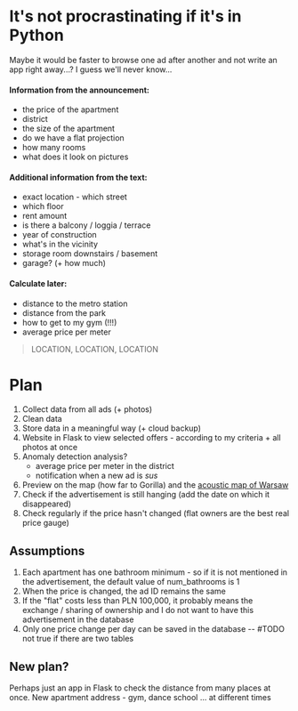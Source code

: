 # It's not procrastinating if it's in Python

Maybe it would be faster to browse one ad after another and not write an app right away...? 
I guess we'll never know...

#### Information from the announcement:
- the price of the apartment
- district
- the size of the apartment
- do we have a flat projection
- how many rooms
- what does it look on pictures

#### Additional information from the text:
- exact location - which street
- which floor
- rent amount
- is there a balcony / loggia / terrace
- year of construction
- what's in the vicinity
- storage room downstairs / basement
- garage? (+ how much)

#### Calculate later:
- distance to the metro station
- distance from the park
- how to get to my gym (!!!)
- average price per meter

> LOCATION, LOCATION, LOCATION

# Plan
1. Collect data from all ads (+ photos)
2. Clean data
3. Store data in a meaningful way (+ cloud backup)
4. Website in Flask to view selected offers - according to my criteria + all photos at once
5. Anomaly detection analysis?
    - average price per meter in the district
    - notification when a new ad is _sus_
6. Preview on the map (how far to Gorilla) and the [acoustic map of Warsaw](http://mapa.um.warszawa.pl/mapaApp1/mapa?service=mapa_akustyczna&L=PL&X=7501841.83526767&Y=5782957.86084302&S=15&O=0&T=7dffc0100100001007fff004xA9)  
7. Check if the advertisement is still hanging (add the date on which it disappeared)
8. Check regularly  if the price hasn't changed (flat owners are the best real price gauge)


## Assumptions
1. Each apartment has one bathroom minimum - so if it is not mentioned in the advertisement, the default value of num_bathrooms is 1
2. When the price is changed, the ad ID remains the same
3. If the "flat" costs less than PLN 100,000, it probably means the exchange / sharing of ownership and I do not want to have this advertisement in the database
4. Only one price change per day can be saved in the database -- #TODO not true if there are two tables


## New plan?
Perhaps just an app in Flask to check the distance from many places at once.
New apartment address - gym, dance school ... at different times